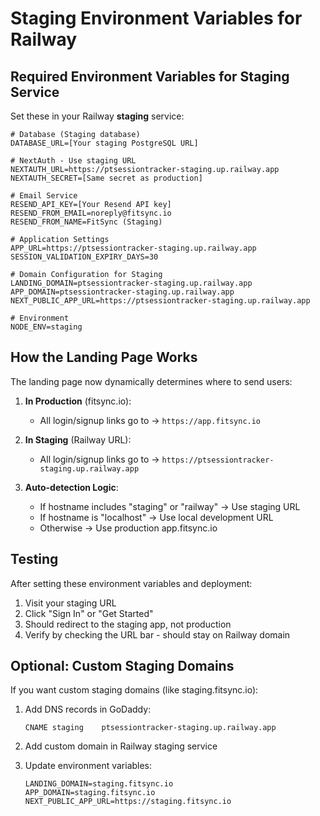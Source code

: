 # Staging Environment Variables for Railway

## Required Environment Variables for Staging Service

Set these in your Railway **staging** service:

```env
# Database (Staging database)
DATABASE_URL=[Your staging PostgreSQL URL]

# NextAuth - Use staging URL
NEXTAUTH_URL=https://ptsessiontracker-staging.up.railway.app
NEXTAUTH_SECRET=[Same secret as production]

# Email Service
RESEND_API_KEY=[Your Resend API key]
RESEND_FROM_EMAIL=noreply@fitsync.io
RESEND_FROM_NAME=FitSync (Staging)

# Application Settings
APP_URL=https://ptsessiontracker-staging.up.railway.app
SESSION_VALIDATION_EXPIRY_DAYS=30

# Domain Configuration for Staging
LANDING_DOMAIN=ptsessiontracker-staging.up.railway.app
APP_DOMAIN=ptsessiontracker-staging.up.railway.app
NEXT_PUBLIC_APP_URL=https://ptsessiontracker-staging.up.railway.app

# Environment
NODE_ENV=staging
```

## How the Landing Page Works

The landing page now dynamically determines where to send users:

1. **In Production** (fitsync.io):
   - All login/signup links go to → `https://app.fitsync.io`

2. **In Staging** (Railway URL):
   - All login/signup links go to → `https://ptsessiontracker-staging.up.railway.app`

3. **Auto-detection Logic**:
   - If hostname includes "staging" or "railway" → Use staging URL
   - If hostname is "localhost" → Use local development URL
   - Otherwise → Use production app.fitsync.io

## Testing

After setting these environment variables and deployment:

1. Visit your staging URL
2. Click "Sign In" or "Get Started"
3. Should redirect to the staging app, not production
4. Verify by checking the URL bar - should stay on Railway domain

## Optional: Custom Staging Domains

If you want custom staging domains (like staging.fitsync.io):

1. Add DNS records in GoDaddy:
   ```
   CNAME staging    ptsessiontracker-staging.up.railway.app
   ```

2. Add custom domain in Railway staging service

3. Update environment variables:
   ```env
   LANDING_DOMAIN=staging.fitsync.io
   APP_DOMAIN=staging.fitsync.io
   NEXT_PUBLIC_APP_URL=https://staging.fitsync.io
   ```